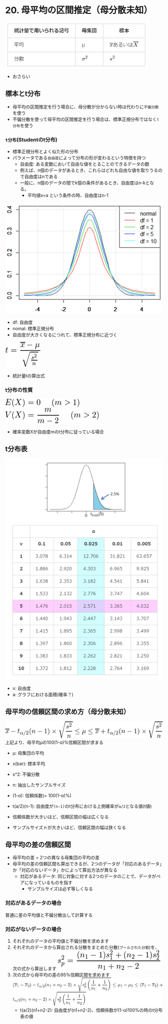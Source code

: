 # 20. 母平均の区間推定（母分散未知）
![](./img/111.PNG)
* おさらい
## 標本とt分布
* 母平均の区間推定を行う場合に、母分散が分からない時は代わりに`不偏分散`を使う
* 不偏分散を使って母平均の区間推定を行う場合は、標準正規分布ではなく`t分布`を使う

### `t分布`(Studentのt分布)
* 標準正規分布とよく似た形の分布
* パラメータである`自由度`によって分布の形が変わるという特徴を持つ
  * 自由度: ある変数において自由な値をとることのできるデータの数
  * 例えば、n個のデータがあるとき、これらはどれも自由な値を取りうるので自由度はnである
  * 一般に、n個のデータの間でk個の条件があるとき、自由度はn-kとなる。
    * 平均値x=a という条件の時、自由度はn-1

![](./img/112.PNG)
* df: 自由度
* nomal: 標準正規分布
* 自由度が大きくなるにつれて、標準正規分布に近づく

![](./img/113.PNG)
* 統計量tの算出式

### t分布の性質
![](./img/114.PNG)  
![](./img/115.PNG)
* 確率変数Xが自由度mのt分布に従っている場合

## t分布表
![](./img/116.PNG)
* v: 自由度
* a: グラフにおける面積(確率？)

## 母平均の信頼区間の求め方（母分散未知）
![](./img/117.PNG)
上記より、母平均μの100(1-α)%信頼区間が求まる
* μ: 母集団の平均
* x(bar): 標本平均
* s^2: 不偏分散
* n: 抽出したサンプルサイズ
* (1-α): 信頼係数(= 100(1-α)%)
* t(a/2)(n-1): 自由度が`(n-1)`のt分布における上側確率が`a/2`となる値(t値)

* 信頼係数が大きいほど、信頼区間の幅は広くなる
* サンプルサイズｎが大きいほど、信頼区間の幅は狭くなる

## 母平均の差の信頼区間
* 母平均の差 = 2つの異なる母集団の平均の差
* 母平均の差の信頼区間も算出できるが、2つのデータが「対応のあるデータ」か「対応のないデータ」かによって算出方法が異なる
  * 対応があるデータ: 同じ対象に対する2つのデータのことで、データがペアになっているものを指す
    * サンプルサイズは必ず等しくなる

### 対応があるデータの場合
普通に差の平均値と不偏分散出して計算する

### 対応がないデータの場合
1. それぞれのデータの平均値と不偏分散を求めます
2. それぞれのデータから算出される分散をまとめた分散(`プールされた分散`)を、次の式から算出します
![](./img/118.PNG)
3. 次の式から母平均の差の95%信頼区間を求めます
![](./img/119.PNG)
   * t(a/2)(n1+n2-2): 自由度が(n1+n2-2)、信頼係数が(1-α)100%の時のt分布表の値